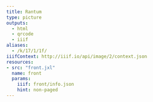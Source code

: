 ```yaml
---
title: Rantum
type: picture
outputs:
  - html
  - qrcode
  - iiif
aliases:
  - /k/17/1/1f/
iiifContext: http://iiif.io/api/image/2/context.json
resources:
- src: "front.jxl"
  name: front
  params:
    iiif: front/info.json
    hint: non-paged
---
```

